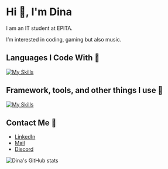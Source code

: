 # Hi 👋, I'm Dina

I am an IT student at EPITA.

I’m interested in coding, gaming but also music.

## Languages I Code With 🎯

[![My Skills](https://skillicons.dev/icons?i=py,cs,c,html,css,ocaml)](https://skillicons.dev)

## Framework, tools, and other things I use 🔨
[![My Skills](https://skillicons.dev/icons?i=emacs,vim,rider,godot)](https://skillicons.dev)

## Contact Me 📢
- [LinkedIn](#www.linkedin.com/in/dina-didouche)
- [Mail](#dinadidouche1@gmail.com)
- [Discord](#dinaosaure)

![Dina's GitHub stats](https://github-readme-stats.vercel.app/api?username=dinaosaurus&show_icons=true&hide=contribs,prs&cache_seconds=86400&theme=blue_navy)


<!---
dinaosaurus/dinaosaurus is a ✨ special ✨ repository because its `README.md` (this file) appears on your GitHub profile.
You can click the Preview link to take a look at your changes.
--->
